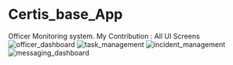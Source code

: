 # Certis_base_App
Officer Monitoring system. 
My Contribution : All UI Screens 
![officer_dashboard](https://user-images.githubusercontent.com/29976344/50220586-be1dca80-03b8-11e9-8fe8-64ce8b8f7161.PNG)
![task_management](https://user-images.githubusercontent.com/29976344/50220678-01783900-03b9-11e9-84ca-0901c34c427e.PNG)
![incident_management](https://user-images.githubusercontent.com/29976344/50220686-04732980-03b9-11e9-83c5-fc4177f953d4.PNG)
![messaging_dashboard](https://user-images.githubusercontent.com/29976344/50220693-076e1a00-03b9-11e9-8455-51682d7b506a.PNG)
